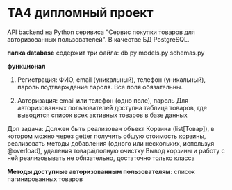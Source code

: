 # TA4 дипломный проект

API backend на Python серивиса "Сервис покупки товаров для авторизованных пользователей". 
В качестве БД PostgreSQL. 
 
**папка database**
содержит три файла: 
db.py
models.py
schemas.py

**функционал**

1. Регистрация:
ФИО, 
email (уникальный), 
телефон (уникальный), 
пароль
подтверждение пароля.
Все поля обязательны.


   

4. Авторизация: email или телефон (одно поле), пароль
Для авторизованных пользователей доступна таблица товаров, где выводится список всех активных товаров в базе данных



Доп задача:
Должен быть реализован объект Корзина (list[Товар]), в котором можно через getter получить общую стоимость корзины, 
реализовать методы добавления (одного или нескольких, используя @overload), 
удаления товара\полную очистку Вывод корзины и работу с ней реализовывать не обязательно, достаточно только класса


**Методы доступные авторизованным пользователям**: список пагинированных товаров


